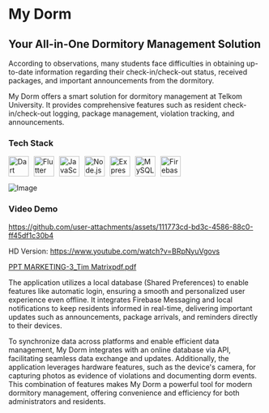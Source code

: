 # My Dorm
## Your All-in-One Dormitory Management Solution

According to observations, many students face difficulties in obtaining up-to-date information regarding their check-in/check-out status, received packages, and important announcements from the dormitory.

My Dorm offers a smart solution for dormitory management at Telkom University. It provides comprehensive features such as resident check-in/check-out logging, package management, violation tracking, and announcements.

### Tech Stack

<div style="display: flex; gap: 10px; align-items: center; flex-wrap: wrap;">
  <!-- Dart -->
  <img src="https://cdn.jsdelivr.net/gh/devicons/devicon/icons/dart/dart-original.svg" title="Dart" alt="Dart" height="40"/>

  <!-- Flutter -->
  <img src="https://cdn.jsdelivr.net/gh/devicons/devicon/icons/flutter/flutter-original.svg" title="Flutter" alt="Flutter" height="40"/>

  <!-- JavaScript -->
  <img src="https://cdn.jsdelivr.net/gh/devicons/devicon/icons/javascript/javascript-original.svg" title="JavaScript" alt="JavaScript" height="40"/>

  <!-- Node.js -->
  <img src="https://cdn.jsdelivr.net/gh/devicons/devicon/icons/nodejs/nodejs-original.svg" title="Node.js" alt="Node.js" height="40"/>

  <!-- Express -->
  <img src="https://cdn.jsdelivr.net/gh/devicons/devicon/icons/express/express-original.svg" title="Express" alt="Express" height="40" style="background-color: white;"/>

  <!-- MySQL -->
  <img src="https://cdn.jsdelivr.net/gh/devicons/devicon/icons/mysql/mysql-original.svg" title="MySQL" alt="MySQL" height="40"/>

  <!-- Firebase -->
  <img src="https://cdn.jsdelivr.net/gh/devicons/devicon/icons/firebase/firebase-plain.svg" title="Firebase" alt="Firebase" height="40"/>
</div>

![Image](https://github.com/user-attachments/assets/dd3b923a-1ea7-4742-9e4d-a000b108e588)

### Video Demo

https://github.com/user-attachments/assets/111773cd-bd3c-4586-88c0-ff45df1c30b4

HD Version: https://www.youtube.com/watch?v=BRpNyuVgovs

[PPT MARKETING-3_Tim Matrixpdf.pdf](https://github.com/user-attachments/files/18328950/PPT.MARKETING-3_Tim.Matrixpdf.pdf)


The application utilizes a local database (Shared Preferences) to enable features like automatic login, ensuring a smooth and personalized user experience even offline. It integrates Firebase Messaging and local notifications to keep residents informed in real-time, delivering important updates such as announcements, package arrivals, and reminders directly to their devices.

To synchronize data across platforms and enable efficient data management, My Dorm integrates with an online database via API, facilitating seamless data exchange and updates. Additionally, the application leverages hardware features, such as the device's camera, for capturing photos as evidence of violations and documenting dorm events. This combination of features makes My Dorm a powerful tool for modern dormitory management, offering convenience and efficiency for both administrators and residents.
